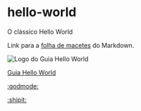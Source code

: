 # hello-world
O clássico Hello World

Link para a [folha de macetes](https://github.com/adam-p/markdown-here/wiki/Markdown-Cheatsheet) do Markdown.


![Logo do Guia Hello World](https://github.com/tarcnux/hello-world/blob/Edi%C3%A7%C3%B5es-no-Readme/Hello%20World%20Guide.PNG "Guia Hello World Com a edição do JoãoVictorAcampora")

[Guia Hello World](https://guides.github.com/activities/hello-world/)

[:godmode:](https://gist.github.com/rxaviers/7360908)

[:shipit:]()
